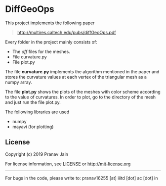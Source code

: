 # DiffGeoOps

This project implements the following paper

> http://multires.caltech.edu/pubs/diffGeoOps.pdf

Every folder in the project mainly consists of:
* The _off_ files for the meshes.
* File curvature.py
* File plot.py

The file __curvature.py__ implements the algorithm mentioned in the paper and stores the curvature values at each vertex of the triangular mesh as a numpy array.

The file __plot.py__ shows the plots of the meshes with color scheme according to the value of curvatures. 
In order to plot, go to the directory of the mesh and just run the file plot.py.

The following libraries are used
* numpy
* mayavi (for plotting)

## License 

Copyright (c) 2019 Pranav Jain

For license information, see [LICENSE](LICENSE) or http://mit-license.org

- - -

For bugs in the code, please write to: pranav16255 [at] iiitd [dot] ac [dot] in
